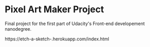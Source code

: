 # Pixel Art Maker Project

Final project for the first part of Udacity's Front-end developement nanodegree.

https://etch-a-sketch-.herokuapp.com/index.html


